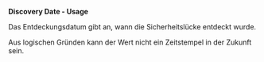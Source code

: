 **Discovery Date - Usage**

Das Entdeckungsdatum gibt an, wann die Sicherheitslücke entdeckt wurde.

Aus logischen Gründen kann der Wert nicht ein Zeitstempel in der Zukunft sein.
